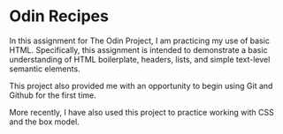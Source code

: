 <h1>Odin Recipes</h1>
<p>In this assignment for The Odin Project, I am practicing my use of basic HTML. Specifically, this assignment is intended to demonstrate a basic understanding of HTML boilerplate, headers, lists, and simple text-level semantic elements.</p>
<p>This project also provided me with an opportunity to begin using Git and Github for the first time.</p>
<p> </p>
<p>More recently, I have also used this project to practice working with CSS and the box model.</p>
